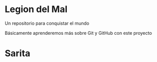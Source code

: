# Legion del Mal
Un repositorio para conquistar el mundo

Básicamente aprenderemos más sobre Git y GitHub con este proyecto

# Sarita